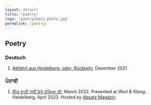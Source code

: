```yaml
---
layout: default
title: "poetry"
logo: "poetry/main_photo.jpg"
permalink: /poetry/
---
```


## Poetry

### Deutsch

1. [Abfahrt aus Heidelberg, oder: Rückkehr](rueckkehr.md), Dezember 2021

### ਪੰਜਾਬੀ

1. [ਇੱਕ ਵਾਰੀ ਤੁਸੀਂ ਮੈਨੂੰ ਦੱਸਿਆ ਸੀ](bib.md), March 2022. Presented at _Wort & Klang_, Heidelberg, April 2022. Hosted by [Absatz Magazin](https://www.absatz-magazin.de/).
